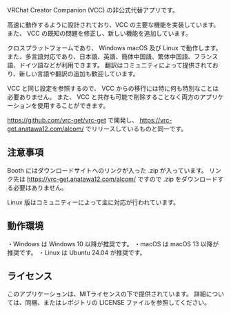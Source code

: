 VRChat Creator Companion (VCC) の非公式代替アプリです。

高速に動作するように設計されており、VCC の主要な機能を実装しています。
また、 VCC の既知の問題を修正し、新しい機能を追加しています。

クロスプラットフォームであり、 Windows macOS 及び Linux で動作します。
また、多言語対応であり、日本語、英語、簡体中国語、繁体中国語、フランス語、ドイツ語などが利用できます。
翻訳はコミュニティによって提供されており、新しい言語や翻訳の追加も歓迎しています。

VCC と同じ設定を参照するので、 VCC からの移行には特に何も特別なことは必要ありません。
また、 VCC と共存も可能で削除することなく両方のアプリケーションを使用することができます。

https://github.com/vrc-get/vrc-get で開発し、 https://vrc-get.anatawa12.com/alcom/ でリリースしているものと同一です。

## 注意事項

Booth にはダウンロードサイトへのリンクが入った .zip が入っています。
リンク先は https://vrc-get.anatawa12.com/alcom/ ですので .zip をダウンロードする必要はありません。

Linux 版はコミュニティーによって主に対応が行われています。

## 動作環境

・Windows は Windows 10 以降が推奨です。
・macOS は macOS 13 以降が推奨です。
・Linux は Ubuntu 24.04 が推奨です。

## ライセンス

このアプリケーションは、MITライセンスの下で提供されています。
詳細については、同梱、またはレポジトリの LICENSE ファイルを参照してください。
